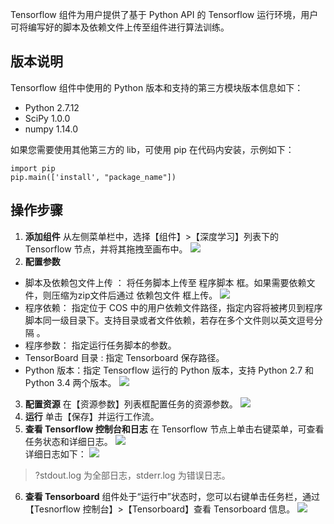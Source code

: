 Tensorflow 组件为用户提供了基于 Python API 的 Tensorflow 运行环境，用户可将编写好的脚本及依赖文件上传至组件进行算法训练。

## 版本说明
Tensorflow 组件中使用的 Python 版本和支持的第三方模块版本信息如下：
   - Python 2.7.12
   - SciPy 1.0.0
   - numpy 1.14.0
   
如果您需要使用其他第三方的 lib，可使用 pip 在代码内安装，示例如下：
```
import pip
pip.main(['install', "package_name"])
```


## 操作步骤
1. **添加组件**
 从左侧菜单栏中，选择【组件】>【深度学习】列表下的 Tensorflow 节点，并将其拖拽至画布中。
![](https://main.qcloudimg.com/raw/f6e8b5cf89c663d6ad9508c85d0e03ca.png)
2. **配置参数**
 - 脚本及依赖包文件上传 ：
  将任务脚本上传至 程序脚本 框。如果需要依赖文件，则压缩为zip文件后通过 依赖包文件 框上传。
![](https://main.qcloudimg.com/raw/f502e40c73117cfddef50af122cec760.png)
 - 程序依赖：
  指定位于 COS 中的用户依赖文件路径，指定内容将被拷贝到程序脚本同一级目录下。支持目录或者文件依赖，若存在多个文件则以英文逗号分隔 。
 - 程序参数：
  指定运行任务脚本的参数。
 - TensorBoard 目录 :
  指定 Tensorboard 保存路径。
 - Python 版本：指定 Tensorflow 运行的 Python 版本，支持 Python 2.7 和 Python 3.4 两个版本。
![](https://main.qcloudimg.com/raw/1012cc3a97a1167ef922d291fa9c080a.png)
3. **配置资源**
  在【资源参数】列表框配置任务的资源参数。
![](https://main.qcloudimg.com/raw/3c14b0568ea191bcdf63219619b07c73.png)
4. **运行**
单击【保存】并运行工作流。
5. **查看 Tensorflow 控制台和日志**
在 Tensorflow 节点上单击右键菜单，可查看任务状态和详细日志。
![](https://main.qcloudimg.com/raw/3e63d0f8bd8d5a3eca04eafea4fff667.png)  
详细日志如下：
![](https://main.qcloudimg.com/raw/e08fd4e5993050ca8c8f3a497696f02e.png)
>?stdout.log 为全部日志，stderr.log 为错误日志。

6. **查看 Tensorboard**
  组件处于“运行中”状态时，您可以右键单击任务栏，通过【Tesnorflow 控制台】>【Tensorboard】查看 Tensorboard 信息。
![](https://main.qcloudimg.com/raw/4068ddf48a43bc659966d938d014e2d0.png)
   








